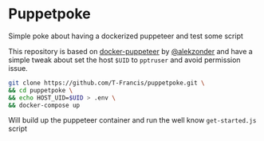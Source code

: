 # Puppetpoke

Simple poke about having a dockerized puppeteer and test some script

This repository is based on [docker-puppeteer](https://github.com/alekzonder/docker-puppeteer) by [@alekzonder](https://github.com/alekzonder/) and have a simple tweak about set the host `$UID` to `pptruser` and avoid permission issue.

```bash
git clone https://github.com/T-Francis/puppetpoke.git \
&& cd puppetpoke \
&& echo HOST_UID=$UID > .env \
&& docker-compose up
```

Will build up the puppeteer container and run the well know `get-started.js` script 
